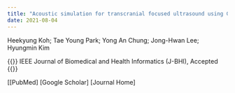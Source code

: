 ```yaml
---
title: "Acoustic simulation for transcranial focused ultrasound using GAN-based synthetic CT"
date: 2021-08-04
---
```


Heekyung Koh; Tae Young Park; Yong An Chung; Jong-Hwan Lee; Hyungmin Kim

{{<format bright-green>}}
IEEE Journal of Biomedical and Health Informatics (J-BHI), Accepted
{{</format>}}

[[PubMed] <!-- (https://pubmed.ncbi.nlm.nih.gov/34048901/) / -->
[Google Scholar] <!-- (https://scholar.google.com/scholar?hl=en&as_sdt=0%2C5&q=Predictors+of+real-time+fMRI+neurofeedback+performance+and+improvement+%E2%80%93+A+machine+learning+mega-analysis&btnG=) / -->
[Journal Home] <!-- (https://www.sciencedirect.com/science/article/pii/S1053811921004845)] -->
